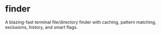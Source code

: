 # finder
A blazing-fast terminal file/directory finder with caching, pattern matching, exclusions, history, and smart flags.
